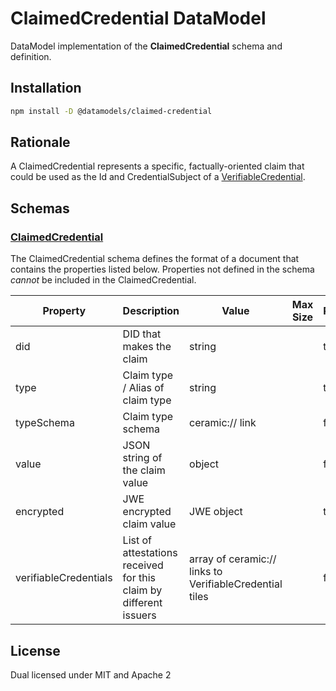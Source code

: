 # ClaimedCredential DataModel

DataModel implementation of the **ClaimedCredential** schema and definition.

## Installation

```sh
npm install -D @datamodels/claimed-credential
```

## Rationale

A ClaimedCredential represents a specific, factually-oriented claim that could be used as the Id and CredentialSubject of a [VerifiableCredential](../verifiable-credential/).

## Schemas

### [ClaimedCredential](./schemas/ClaimedCredential.json)

The ClaimedCredential schema defines the format of a document that contains the properties listed below. Properties not defined in the schema _cannot_ be included in the ClaimedCredential.

| Property              | Description                                                       | Value                                                   | Max Size | Required | Example |
| --------------------- | ----------------------------------------------------------------- | ------------------------------------------------------- | -------- | -------- | ------- |
| did                   | DID that makes the claim                                          | string                                                  |          | true     |         |
| type                  | Claim type / Alias of claim type                                  | string                                                  |          | true     |         |
| typeSchema            | Claim type schema                                                 | ceramic:// link                                         |          | false    |         |
| value                 | JSON string of the claim value                                    | object                                                  |          | false    |         |
| encrypted             | JWE encrypted claim value                                         | JWE object                                              |          | true     |         |
| verifiableCredentials | List of attestations received for this claim by different issuers | array of ceramic:// links to VerifiableCredential tiles |          | false    |         |

## License

Dual licensed under MIT and Apache 2
